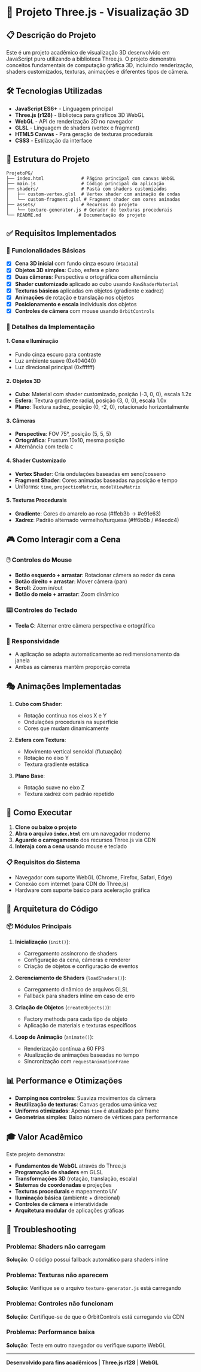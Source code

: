 # 🎯 Projeto Three.js - Visualização 3D

## 📋 Descrição do Projeto

Este é um projeto acadêmico de visualização 3D desenvolvido em JavaScript puro utilizando a biblioteca Three.js. O projeto demonstra conceitos fundamentais de computação gráfica 3D, incluindo renderização, shaders customizados, texturas, animações e diferentes tipos de câmera.

## 🛠️ Tecnologias Utilizadas

- **JavaScript ES6+** - Linguagem principal
- **Three.js (r128)** - Biblioteca para gráficos 3D WebGL
- **WebGL** - API de renderização 3D no navegador
- **GLSL** - Linguagem de shaders (vertex e fragment)
- **HTML5 Canvas** - Para geração de texturas procedurais
- **CSS3** - Estilização da interface

## 📁 Estrutura do Projeto

```
ProjetoPG/
├── index.html              # Página principal com canvas WebGL
├── main.js                 # Código principal da aplicação
├── shaders/                # Pasta com shaders customizados
│   ├── custom-vertex.glsl  # Vertex shader com animação de ondas
│   └── custom-fragment.glsl # Fragment shader com cores animadas
├── assets/                 # Recursos do projeto
│   └── texture-generator.js # Gerador de texturas procedurais
└── README.md              # Documentação do projeto
```

## ✅ Requisitos Implementados

### 🌟 Funcionalidades Básicas
- [x] **Cena 3D inicial** com fundo cinza escuro (`#1a1a1a`)
- [x] **Objetos 3D simples**: Cubo, esfera e plano
- [x] **Duas câmeras**: Perspectiva e ortográfica com alternância
- [x] **Shader customizado** aplicado ao cubo usando `RawShaderMaterial`
- [x] **Texturas básicas** aplicadas em objetos (gradiente e xadrez)
- [x] **Animações** de rotação e translação nos objetos
- [x] **Posicionamento e escala** individuais dos objetos
- [x] **Controles de câmera** com mouse usando `OrbitControls`

### 🎨 Detalhes da Implementação

#### 1. **Cena e Iluminação**
- Fundo cinza escuro para contraste
- Luz ambiente suave (0x404040)
- Luz direcional principal (0xffffff)

#### 2. **Objetos 3D**
- **Cubo**: Material com shader customizado, posição (-3, 0, 0), escala 1.2x
- **Esfera**: Textura gradiente radial, posição (3, 0, 0), escala 1.0x
- **Plano**: Textura xadrez, posição (0, -2, 0), rotacionado horizontalmente

#### 3. **Câmeras**
- **Perspectiva**: FOV 75°, posição (5, 5, 5)
- **Ortográfica**: Frustum 10x10, mesma posição
- Alternância com tecla `C`

#### 4. **Shader Customizado**
- **Vertex Shader**: Cria ondulações baseadas em seno/cosseno
- **Fragment Shader**: Cores animadas baseadas na posição e tempo
- Uniforms: `time`, `projectionMatrix`, `modelViewMatrix`

#### 5. **Texturas Procedurais**
- **Gradiente**: Cores do amarelo ao rosa (#ffeb3b → #e91e63)
- **Xadrez**: Padrão alternado vermelho/turquesa (#ff6b6b / #4ecdc4)

## 🎮 Como Interagir com a Cena

### 🖱️ Controles do Mouse
- **Botão esquerdo + arrastar**: Rotacionar câmera ao redor da cena
- **Botão direito + arrastar**: Mover câmera (pan)
- **Scroll**: Zoom in/out
- **Botão do meio + arrastar**: Zoom dinâmico

### ⌨️ Controles do Teclado
- **Tecla C**: Alternar entre câmera perspectiva e ortográfica

### 📱 Responsividade
- A aplicação se adapta automaticamente ao redimensionamento da janela
- Ambas as câmeras mantêm proporção correta

## 🎭 Animações Implementadas

1. **Cubo com Shader**:
   - Rotação contínua nos eixos X e Y
   - Ondulações procedurais na superfície
   - Cores que mudam dinamicamente

2. **Esfera com Textura**:
   - Movimento vertical senoidal (flutuação)
   - Rotação no eixo Y
   - Textura gradiente estática

3. **Plano Base**:
   - Rotação suave no eixo Z
   - Textura xadrez com padrão repetido

## 🚀 Como Executar

1. **Clone ou baixe o projeto**
2. **Abra o arquivo `index.html`** em um navegador moderno
3. **Aguarde o carregamento** dos recursos Three.js via CDN
4. **Interaja com a cena** usando mouse e teclado

### 📋 Requisitos do Sistema
- Navegador com suporte WebGL (Chrome, Firefox, Safari, Edge)
- Conexão com internet (para CDN do Three.js)
- Hardware com suporte básico para aceleração gráfica

## 🔧 Arquitetura do Código

### 📦 Módulos Principais

1. **Inicialização** (`init()`):
   - Carregamento assíncrono de shaders
   - Configuração da cena, câmeras e renderer
   - Criação de objetos e configuração de eventos

2. **Gerenciamento de Shaders** (`loadShaders()`):
   - Carregamento dinâmico de arquivos GLSL
   - Fallback para shaders inline em caso de erro

3. **Criação de Objetos** (`createObjects()`):
   - Factory methods para cada tipo de objeto
   - Aplicação de materiais e texturas específicos

4. **Loop de Animação** (`animate()`):
   - Renderização contínua a 60 FPS
   - Atualização de animações baseadas no tempo
   - Sincronização com `requestAnimationFrame`

## 📊 Performance e Otimizações

- **Damping nos controles**: Suaviza movimentos da câmera
- **Reutilização de texturas**: Canvas gerados uma única vez
- **Uniforms otimizados**: Apenas `time` é atualizado por frame
- **Geometrias simples**: Baixo número de vértices para performance

## 🎓 Valor Acadêmico

Este projeto demonstra:
- **Fundamentos de WebGL** através do Three.js
- **Programação de shaders** em GLSL
- **Transformações 3D** (rotação, translação, escala)
- **Sistemas de coordenadas** e projeções
- **Texturas procedurais** e mapeamento UV
- **Iluminação básica** (ambiente + direcional)
- **Controles de câmera** e interatividade
- **Arquitetura modular** de aplicações gráficas

## 🐛 Troubleshooting

### Problema: Shaders não carregam
**Solução**: O código possui fallback automático para shaders inline

### Problema: Texturas não aparecem
**Solução**: Verifique se o arquivo `texture-generator.js` está carregando

### Problema: Controles não funcionam
**Solução**: Certifique-se de que o OrbitControls está carregando via CDN

### Problema: Performance baixa
**Solução**: Teste em outro navegador ou verifique suporte WebGL

---

**Desenvolvido para fins acadêmicos** | **Three.js r128** | **WebGL** 